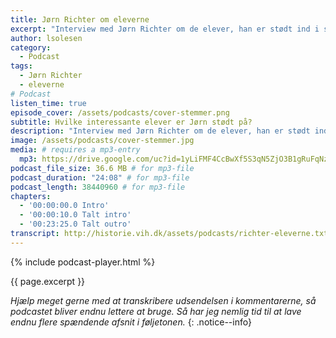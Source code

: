 ```yaml
---
title: Jørn Richter om eleverne
excerpt: "Interview med Jørn Richter om de elever, han er stødt ind i som lærer på Vejle Idrætshøjskole."
author: lsolesen
category:
  - Podcast
tags:
  - Jørn Richter
  - eleverne
# Podcast
listen_time: true
episode_cover: /assets/podcasts/cover-stemmer.png
subtitle: Hvilke interessante elever er Jørn stødt på?
description: "Interview med Jørn Richter om de elever, han er stødt ind i som lærer på Vejle Idrætshøjskole."
image: /assets/podcasts/cover-stemmer.jpg
media: # requires a mp3-entry
  mp3: https://drive.google.com/uc?id=1yLiFMF4CcBwXf5S3qN5ZjO3B1gRuFqNz
podcast_file_size: 36.6 MB # for mp3-file
podcast_duration: "24:08" # for mp3-file
podcast_length: 38440960 # for mp3-file
chapters:
  - '00:00:00.0 Intro'
  - '00:00:10.0 Talt intro'
  - '00:23:25.0 Talt outro'
transcript: http://historie.vih.dk/assets/podcasts/richter-eleverne.txt
---
```


{% include podcast-player.html %}

{{ page.excerpt }}

_Hjælp meget gerne med at transkribere udsendelsen i kommentarerne, så podcastet bliver endnu lettere at bruge. Så har jeg nemlig tid til at lave endnu flere spændende afsnit i føljetonen._
{: .notice--info}
